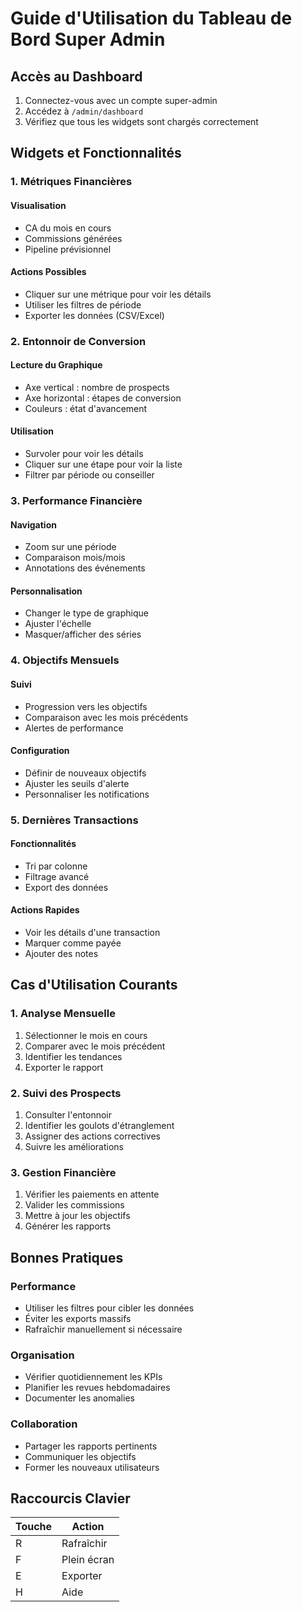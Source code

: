 # Guide d'Utilisation du Tableau de Bord Super Admin

## Accès au Dashboard

1. Connectez-vous avec un compte super-admin
2. Accédez à `/admin/dashboard`
3. Vérifiez que tous les widgets sont chargés correctement

## Widgets et Fonctionnalités

### 1. Métriques Financières

#### Visualisation
- CA du mois en cours
- Commissions générées
- Pipeline prévisionnel

#### Actions Possibles
- Cliquer sur une métrique pour voir les détails
- Utiliser les filtres de période
- Exporter les données (CSV/Excel)

### 2. Entonnoir de Conversion

#### Lecture du Graphique
- Axe vertical : nombre de prospects
- Axe horizontal : étapes de conversion
- Couleurs : état d'avancement

#### Utilisation
- Survoler pour voir les détails
- Cliquer sur une étape pour voir la liste
- Filtrer par période ou conseiller

### 3. Performance Financière

#### Navigation
- Zoom sur une période
- Comparaison mois/mois
- Annotations des événements

#### Personnalisation
- Changer le type de graphique
- Ajuster l'échelle
- Masquer/afficher des séries

### 4. Objectifs Mensuels

#### Suivi
- Progression vers les objectifs
- Comparaison avec les mois précédents
- Alertes de performance

#### Configuration
- Définir de nouveaux objectifs
- Ajuster les seuils d'alerte
- Personnaliser les notifications

### 5. Dernières Transactions

#### Fonctionnalités
- Tri par colonne
- Filtrage avancé
- Export des données

#### Actions Rapides
- Voir les détails d'une transaction
- Marquer comme payée
- Ajouter des notes

## Cas d'Utilisation Courants

### 1. Analyse Mensuelle
1. Sélectionner le mois en cours
2. Comparer avec le mois précédent
3. Identifier les tendances
4. Exporter le rapport

### 2. Suivi des Prospects
1. Consulter l'entonnoir
2. Identifier les goulots d'étranglement
3. Assigner des actions correctives
4. Suivre les améliorations

### 3. Gestion Financière
1. Vérifier les paiements en attente
2. Valider les commissions
3. Mettre à jour les objectifs
4. Générer les rapports

## Bonnes Pratiques

### Performance
- Utiliser les filtres pour cibler les données
- Éviter les exports massifs
- Rafraîchir manuellement si nécessaire

### Organisation
- Vérifier quotidiennement les KPIs
- Planifier les revues hebdomadaires
- Documenter les anomalies

### Collaboration
- Partager les rapports pertinents
- Communiquer les objectifs
- Former les nouveaux utilisateurs

## Raccourcis Clavier

| Touche | Action |
|--------|---------|
| R | Rafraîchir |
| F | Plein écran |
| E | Exporter |
| H | Aide |
